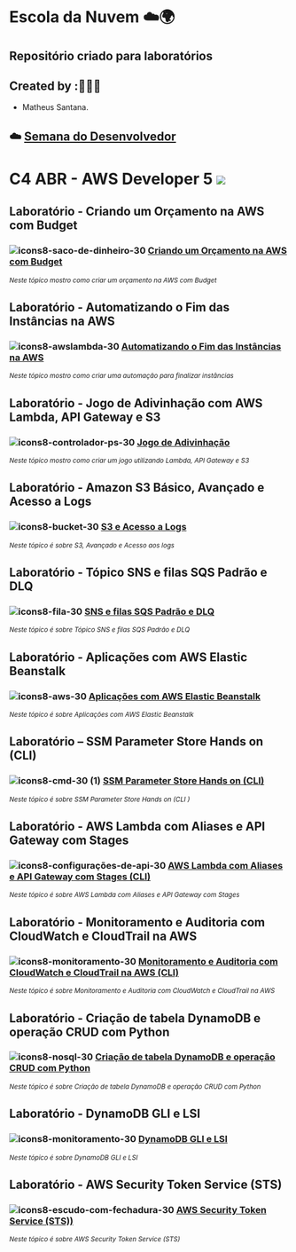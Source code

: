 # Escola da Nuvem ☁️🌍

## Repositório criado para laboratórios 

## Created by :🙋🏾‍♂️

- Matheus Santana.

## ☁️ [Semana do Desenvolvedor](https://github.com/maathewssantana/aws-cloud-developer-dva-c02/blob/main/semana%20do%20desenvolvedor/Aula%201.md)

# C4 ABR - AWS Developer 5 <img src="https://img.shields.io/badge/Em%20Andamento-8A2BE2"/>

## Laboratório - Criando um Orçamento na AWS com Budget

###  ![icons8-saco-de-dinheiro-30](https://github.com/user-attachments/assets/ef130703-01f3-4a05-9a40-859412d180a0) [Criando um Orçamento na AWS com Budget](labs/budget-orcamento-aws)

<sub> _Neste tópico mostro como criar um orçamento na AWS com Budget_ </sub>

## Laboratório - Automatizando o Fim das Instâncias na AWS

###  ![icons8-awslambda-30](https://github.com/user-attachments/assets/c13e2a56-909a-407c-b9b8-b5a93433c9c6) [Automatizando o Fim das Instâncias na AWS](labs/lambda-automacao-fim-instnacias.md)

<sub> _Neste tópico mostro como criar uma automação para finalizar instâncias_ </sub>

## Laboratório - Jogo de Adivinhação com AWS Lambda, API Gateway e S3

###  ![icons8-controlador-ps-30](https://github.com/user-attachments/assets/6cb98fa0-c7b5-4475-98d6-9ee579197a97) [Jogo de Adivinhação](labs/jogo-advinhacao-s3-lambda-api.md)

<sub> _Neste tópico mostro como criar um jogo utilizando Lambda, API Gateway e S3_ </sub>

## Laboratório - Amazon S3 Básico, Avançado e Acesso a Logs

###  ![icons8-bucket-30](https://github.com/user-attachments/assets/279ed93f-0151-49da-8d16-c0d7c9dcd06d) [S3 e Acesso a Logs](labs/s3-acesso-logs.md)

<sub> _Neste tópico é sobre S3, Avançado e Acesso aos logs_ </sub>

## Laboratório - Tópico SNS e filas SQS Padrão e DLQ

###  ![icons8-fila-30](https://github.com/user-attachments/assets/c5646163-ebff-46af-ac26-09d74d0ea4f3) [SNS e filas SQS Padrão e DLQ](labs/filas-sqs-sns-dlq.md)

<sub> _Neste tópico é sobre Tópico SNS e filas SQS Padrão e DLQ_ </sub>

## Laboratório - Aplicações com AWS Elastic Beanstalk

###  ![icons8-aws-30](https://github.com/user-attachments/assets/6561e225-ebe4-4087-9214-f809cafa1deb) [Aplicações com AWS Elastic Beanstalk](labs/aws-beanstalk.md)

<sub> _Neste tópico é sobre Aplicações com AWS Elastic Beanstalk_ </sub>

## Laboratório – SSM Parameter Store Hands on (CLI)

###  ![icons8-cmd-30 (1)](https://github.com/user-attachments/assets/b807f4f5-6819-4c4b-9fbc-8907c44793ca) [SSM Parameter Store Hands on (CLI)](labs/ssm-parameter-cli.md)

<sub> _Neste tópico é sobre SSM Parameter Store Hands on (CLI )_ </sub>

## Laboratório - AWS Lambda  com Aliases e API Gateway com Stages

### ![icons8-configurações-de-api-30](https://github.com/user-attachments/assets/5c7311f6-c296-4970-a1cf-a9783812435f) [AWS Lambda  com Aliases e API Gateway com Stages (CLI)](labs/lambda-aliases-api-stages.md)

<sub> _Neste tópico é sobre AWS Lambda  com Aliases e API Gateway com Stages_ </sub>

## Laboratório - Monitoramento e Auditoria com CloudWatch e CloudTrail na AWS

###  ![icons8-monitoramento-30](https://github.com/user-attachments/assets/8dc47489-670b-4cf4-afc5-23d1b52b12ff) [Monitoramento e Auditoria com CloudWatch e CloudTrail na AWS (CLI)](labs/monitoramento-cloudtrail.md)

<sub> _Neste tópico é sobre Monitoramento e Auditoria com CloudWatch e CloudTrail na AWS_ </sub>

## Laboratório - Criação de tabela DynamoDB e operação CRUD com Python

###  ![icons8-nosql-30](https://github.com/user-attachments/assets/577dd697-7ece-46fa-b30a-02dc1b41c152) [Criação de tabela DynamoDB e operação CRUD com Python](labs/dynamo-crud-nosql.md)

<sub> _Neste tópico é sobre Criação de tabela DynamoDB e operação CRUD com Python_ </sub>

## Laboratório - DynamoDB GLI e LSI

###  ![icons8-monitoramento-30](https://github.com/user-attachments/assets/8dc47489-670b-4cf4-afc5-23d1b52b12ff) [DynamoDB GLI e LSI](labs/dynamo-gsi-lsi.md)

<sub> _Neste tópico é sobre DynamoDB GLI e LSI_ </sub>

## Laboratório - AWS Security Token Service (STS) 

### ![icons8-escudo-com-fechadura-30](https://github.com/user-attachments/assets/5b45bb8b-fbca-47ba-8a4a-2ebadd9df2c7) [AWS Security Token Service (STS))](labs/sts-security.md)

<sub> _Neste tópico é sobre AWS Security Token Service (STS)_ </sub>




